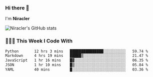 ### Hi there 👋

I'm **Niracler**

![Niracler's GitHub stats](https://github-readme-stats.vercel.app/api?username=Niracler&show_icons=true)


### 👨🏻‍💻 This Week I Code With

<!--START_SECTION:waka-->

```txt
Python       12 hrs 3 mins   ███████████████░░░░░░░░░░   59.74 %
Markdown     4 hrs 19 mins   █████▒░░░░░░░░░░░░░░░░░░░   21.47 %
JavaScript   1 hr 16 mins    █▓░░░░░░░░░░░░░░░░░░░░░░░   06.35 %
JSON         1 hr 10 mins    █▒░░░░░░░░░░░░░░░░░░░░░░░   05.84 %
YAML         40 mins         █░░░░░░░░░░░░░░░░░░░░░░░░   03.36 %
```

<!--END_SECTION:waka-->
